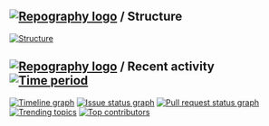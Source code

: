 ## [![Repography logo](https://images.repography.com/logo.svg)](https://repography.com) / Structure
[![Structure](https://images.repography.com/0/bwy13wa_SGqg5-G6OCHO_g/structure/1ac6b35fe4f30692c581feac9e14c00a_table.svg)](https://github.com/_/Laravel-DevOps)


## [![Repography logo](https://images.repography.com/logo.svg)](https://repography.com) / Recent activity [![Time period](https://images.repography.com/0/bwy13wa_SGqg5-G6OCHO_g/recent-activity/680143c2c4f6e16d64a7823e3ea7f6ef_badge.svg)](https://repography.com)
[![Timeline graph](https://images.repography.com/0/bwy13wa_SGqg5-G6OCHO_g/recent-activity/680143c2c4f6e16d64a7823e3ea7f6ef_timeline.svg)](https://github.com/_/Laravel-DevOps/commits)
[![Issue status graph](https://images.repography.com/0/bwy13wa_SGqg5-G6OCHO_g/recent-activity/680143c2c4f6e16d64a7823e3ea7f6ef_issues.svg)](https://github.com/_/Laravel-DevOps/issues)
[![Pull request status graph](https://images.repography.com/0/bwy13wa_SGqg5-G6OCHO_g/recent-activity/680143c2c4f6e16d64a7823e3ea7f6ef_prs.svg)](https://github.com/_/Laravel-DevOps/pulls)
[![Trending topics](https://images.repography.com/0/bwy13wa_SGqg5-G6OCHO_g/recent-activity/680143c2c4f6e16d64a7823e3ea7f6ef_words.svg)](https://github.com/_/Laravel-DevOps/commits)
[![Top contributors](https://images.repography.com/0/bwy13wa_SGqg5-G6OCHO_g/recent-activity/680143c2c4f6e16d64a7823e3ea7f6ef_users.svg)](https://github.com/_/Laravel-DevOps/graphs/contributors)


